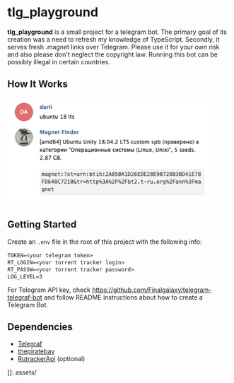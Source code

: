 # tlg_playground
**tlg_playground** is a small project for a telegram bot. The primary goal of its creation was a need to refresh my knowledge of TypeScript. Secondly, it serves fresh .magnet links over Telegram. Please use it for your own risk and also please don't neglect the copyright law. Running this bot can be possibly illegal in certain countries.

## How It Works
![tlg_playground in action](assets/tlg_playground.explained.png)

## Getting Started
Create an `.env` file in the root of this project with the following info:

```$sh
TOKEN=<your telegram token>
RT_LOGIN=<your torrent tracker login>
RT_PASSW=<your torrent tracker password>
LOG_LEVEL=3
```

For Telegram API key, check https://github.com/Finalgalaxy/telegram-telegraf-bot and follow README instructions about how to create a Telegram Bot.

## Dependencies
- [Telegraf](https://telegraf.js.org)
- [thepiratebay](https://github.com/t3chnoboy/thepiratebay) 
- [RutrackerApi](https://github.com/nikityy/rutracker-api) (optional)


[]: assets/
